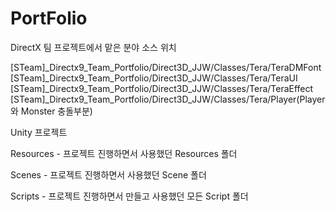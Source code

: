 # PortFolio

DirectX 팀 프로젝트에서 맡은 분야 소스 위치

[STeam]_Directx9_Team_Portfolio/Direct3D_JJW/Classes/Tera/TeraDMFont
[STeam]_Directx9_Team_Portfolio/Direct3D_JJW/Classes/Tera/TeraUI
[STeam]_Directx9_Team_Portfolio/Direct3D_JJW/Classes/Tera/TeraEffect
[STeam]_Directx9_Team_Portfolio/Direct3D_JJW/Classes/Tera/Player(Player와 Monster 충돌부분)

Unity 프로젝트

Resources - 프로젝트 진행하면서 사용했던 Resources 폴더

Scenes - 프로젝트 진행하면서 사용했던 Scene 폴더

Scripts - 프로젝트 진행하면서 만들고 사용했던 모든 Script 폴더
